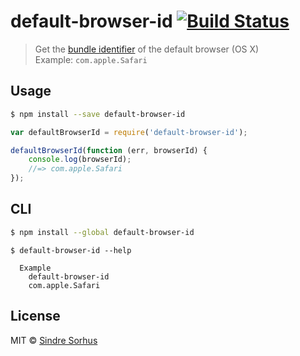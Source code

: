 # default-browser-id [![Build Status](https://travis-ci.org/sindresorhus/default-browser-id.svg?branch=master)](https://travis-ci.org/sindresorhus/default-browser-id)

> Get the [bundle identifier](https://developer.apple.com/library/Mac/documentation/General/Reference/InfoPlistKeyReference/Articles/CoreFoundationKeys.html#//apple_ref/doc/plist/info/CFBundleIdentifier) of the default browser (OS X)  
> Example: `com.apple.Safari`


## Usage

```sh
$ npm install --save default-browser-id
```

```js
var defaultBrowserId = require('default-browser-id');

defaultBrowserId(function (err, browserId) {
	console.log(browserId);
	//=> com.apple.Safari
});
```


## CLI

```sh
$ npm install --global default-browser-id
```

```
$ default-browser-id --help

  Example
    default-browser-id
    com.apple.Safari
```


## License

MIT © [Sindre Sorhus](http://sindresorhus.com)
